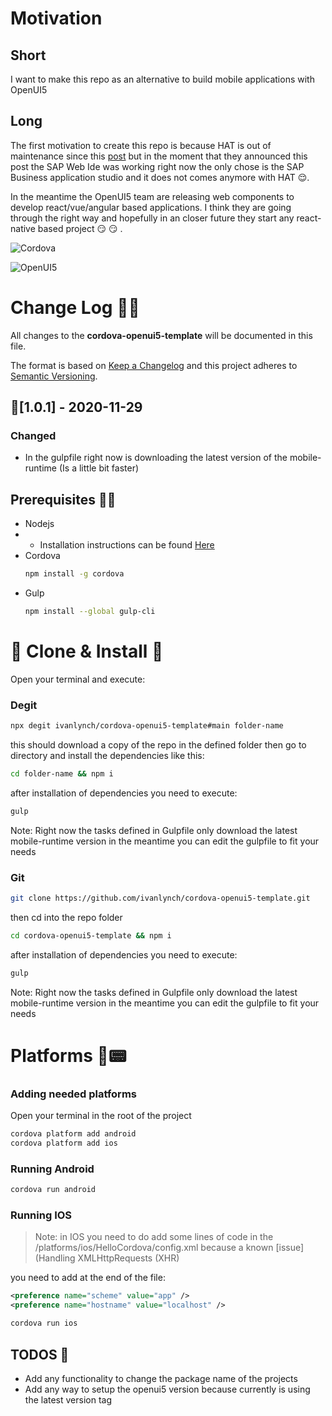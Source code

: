 # Motivation

## Short

I want to make this repo as an alternative to build mobile applications with OpenUI5

## Long

The first motivation to create this repo is because HAT is out of maintenance since this [post](https://blogs.sap.com/2017/12/18/end-of-maintenance-for-hybrid-app-toolkit-local-add-on/ "post") but in the moment that they announced this post the SAP Web Ide was working right now the only chose is the SAP Business application studio and it does not comes anymore with HAT 😌.

In the meantime the OpenUI5 team are releasing web components to develop react/vue/angular based applications. I think they are going through the right way and hopefully in an closer future they start any react-native based project 😏 😏 .

![Cordova](https://spotsolutions.com/wp-content/uploads/2017/06/cordova_logo_normal_dark_large.png "Cordova")

![OpenUI5](https://upload.wikimedia.org/wikipedia/commons/thumb/2/2b/OpenUI5_blue_horizontal.svg/1200px-OpenUI5_blue_horizontal.svg.png "OpenUI5")

# **Change Log** 📜📝

All changes to the **cordova-openui5-template** will be documented in this file.

The format is based on [Keep a Changelog](https://keepachangelog.com/en/1.0.0/) and this project adheres to [Semantic Versioning](https://semver.org/spec/v2.0.0.html).

## 🚀[1.0.1] - 2020-11-29

### Changed

+ In the gulpfile right now is downloading the latest version of the mobile-runtime (Is a little bit faster)

## Prerequisites 🔧🔧

- Nodejs
- - Installation instructions can be found [Here](https://nodejs.org/en/ "Here")
- Cordova
  ```bash
  npm install -g cordova
  ```
- Gulp
  ```bash
  npm install --global gulp-cli
   ```

# 🐑 Clone & Install 🐑

Open your terminal and execute:

### Degit

```bash
npx degit ivanlynch/cordova-openui5-template#main folder-name
```

this should download a copy of the repo in the defined folder then go to directory and install the dependencies like this:

```bash
cd folder-name && npm i
```

after installation of dependencies you need to execute:

```bash
gulp
```

Note: Right now the tasks defined in Gulpfile only download the latest mobile-runtime version in the meantime you can edit the gulpfile to fit your needs


### Git

```bash
git clone https://github.com/ivanlynch/cordova-openui5-template.git
```

then cd into the repo folder

```bash
cd cordova-openui5-template && npm i
```

after installation of dependencies you need to execute:

```bash
gulp
```

Note: Right now the tasks defined in Gulpfile only download the latest mobile-runtime version in the meantime you can edit the gulpfile to fit your needs


# Platforms 📱📟

### Adding needed platforms

Open your terminal in the root of the project

```bash
cordova platform add android
cordova platform add ios
```

### Running Android

```bash
cordova run android
```

### Running IOS

> Note: in IOS you need to do add some lines of code in the /platforms/ios/HelloCordova/config.xml because a known [issue](Handling XMLHttpRequests (XHR)

you need to add at the end of the file:

```xml
<preference name="scheme" value="app" />
<preference name="hostname" value="localhost" />
```

```bash
cordova run ios
```

## TODOS 📔

- Add any functionality to change the package name of the projects
- Add any way to setup the openui5 version because currently is using the latest version tag
